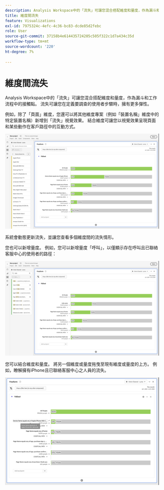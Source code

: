```yaml
---
description: Analysis Workspace中的「流失」可讓您混合搭配維度和量度，作為漏斗和工作流程中的接觸點。 流失可讓您在定義要調查的使用者步驟時，擁有更多彈性。
title: 維度間流失
feature: Visualizations
exl-id: 7975324c-4efc-4c36-bc83-dcde85d2febc
role: User
source-git-commit: 37158b4e614435724205c505f322c1d7a434c35d
workflow-type: tm+mt
source-wordcount: '220'
ht-degree: 7%

---
```


# 維度間流失

Analysis Workspace中的「流失」可讓您混合搭配維度和量度，作為漏斗和工作流程中的接觸點。 流失可讓您在定義要調查的使用者步驟時，擁有更多彈性。

例如，除了「頁面」維度，您還可以將其他維度專案（例如「裝置名稱」維度中的特定裝置名稱）新增到「流失」視覺效果。 結合維度可讓您以視覺效果呈現頁面和某些動作在客戶路徑中的互動方式。

![所有造訪檢視會將多個維度顯示為接觸點。](assets/fallout-otherdimension.png)

系統會動態更新流失，並讓您查看多個維度間的流失情形。

您也可以新增量度。 例如，您可以新增量度「呼叫」，以僅顯示存在呼叫且已聯絡客服中心的使用者的路徑：

![所有造訪檢視顯示新增的量度：「共用像片」。](assets/fallout-metrics.png)

您可以結合維度和量度。 將另一個維度或量度拖曳至現有維度或量度的上方。 例如，瞭解擁有iPhone且已聯絡客服中心之人員的流失。

![所有造訪檢視顯示新增的動作名稱：共用和共用的像片量度。](assets/fallout-combined.png)

